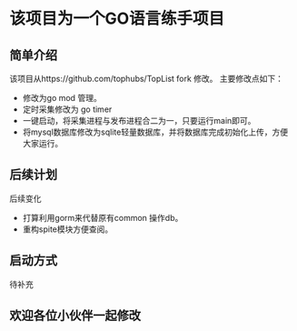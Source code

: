# 该项目为一个GO语言练手项目
## 简单介绍
该项目从https://github.com/tophubs/TopList fork 修改。
主要修改点如下：
- 修改为go mod 管理。
- 定时采集修改为 go timer 
- 一键启动，将采集进程与发布进程合二为一，只要运行main即可。
- 将mysql数据库修改为sqlite轻量数据库，并将数据库完成初始化上传，方便大家运行。

## 后续计划
后续变化
- 打算利用gorm来代替原有common 操作db。
- 重构spite模块方便查阅。

## 启动方式
待补充

## 欢迎各位小伙伴一起修改
